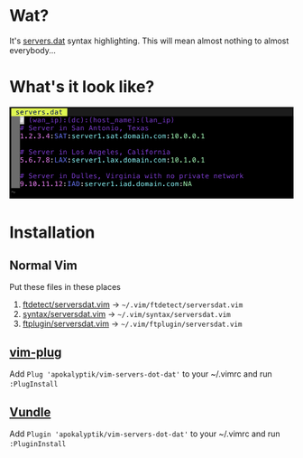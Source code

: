 # Wat?
It's [servers.dat](http://code.svn.wordpress.org/servermattic/etc/servers.dat) syntax highlighting.  This will mean almost nothing to almost everybody...

# What's it look like?

![example](example.png)

# Installation

## Normal Vim

Put these files in these places

1. [ftdetect/serversdat.vim](ftdetect/serversdat.vim) -> `~/.vim/ftdetect/serversdat.vim `
2. [syntax/serversdat.vim](syntax/serversdat.vim) -> `~/.vim/syntax/serversdat.vim`
3. [ftplugin/serversdat.vim](ftplugin/serversdat.vim) -> `~/.vim/ftplugin/serversdat.vim`

## [vim-plug](https://github.com/junegunn/vim-plug)

Add `Plug 'apokalyptik/vim-servers-dot-dat'` to your ~/.vimrc and run `:PlugInstall`

## [Vundle](https://github.com/VundleVim/Vundle.vim)

Add `Plugin 'apokalyptik/vim-servers-dot-dat'` to your ~/.vimrc and run `:PluginInstall`

